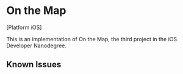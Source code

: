 # On the Map

[Platform iOS]

This is an implementation of On the Map, the third project in the iOS Developer Nanodegree.

## Known Issues
